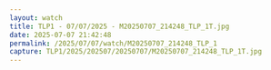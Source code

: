 ```yaml
---
layout: watch
title: TLP1 - 07/07/2025 - M20250707_214248_TLP_1T.jpg
date: 2025-07-07 21:42:48
permalink: /2025/07/07/watch/M20250707_214248_TLP_1
capture: TLP1/2025/202507/20250707/M20250707_214248_TLP_1T.jpg
---
```

